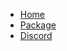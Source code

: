 <!-- _navbar.md -->

* [Home](/)
* [Package](https://npmjs.com/package/aoi.js)
* [Discord](https://discord.gg/)
